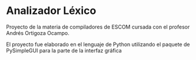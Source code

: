 # Analizador Léxico
Proyecto de la materia de compiladores de ESCOM cursada con el profesor Andrés Ortigoza Ocampo.

El proyecto fue elaborado en el lenguaje de Python utilizando el paquete de PySimpleGUI para la parte de la interfaz gráfica
